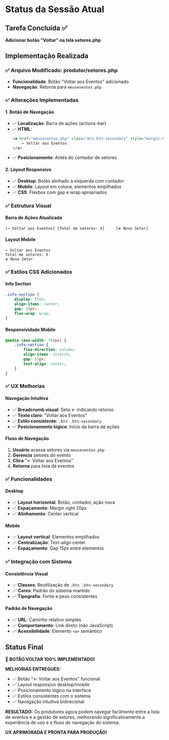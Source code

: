 # Status da Sessão Atual

## Tarefa Concluída ✅
**Adicionar botão "Voltar" na tela setores.php**

## Implementação Realizada

### ✅ **Arquivo Modificado: produtor/setores.php**
- **Funcionalidade**: Botão "Voltar aos Eventos" adicionado
- **Navegação**: Retorna para `meuseventos.php`

### ✅ **Alterações Implementadas**

#### **1. Botão de Navegação**
- ✅ **Localização**: Barra de ações (actions-bar)
- ✅ **HTML**: 
  ```html
  <a href="meuseventos.php" class="btn btn-secondary" style="margin-right: 20px;">
      ← Voltar aos Eventos
  </a>
  ```
- ✅ **Posicionamento**: Antes do contador de setores

#### **2. Layout Responsivo**
- ✅ **Desktop**: Botão alinhado à esquerda com contador
- ✅ **Mobile**: Layout em coluna, elementos empilhados
- ✅ **CSS**: Flexbox com gap e wrap apropriados

### ✅ **Estrutura Visual**

#### **Barra de Ações Atualizada**
```
[← Voltar aos Eventos] [Total de setores: X]     [➕ Novo Setor]
```

#### **Layout Mobile**
```
← Voltar aos Eventos
Total de setores: X
➕ Novo Setor
```

### ✅ **Estilos CSS Adicionados**

#### **Info Section**
```css
.info-section {
    display: flex;
    align-items: center;
    gap: 20px;
    flex-wrap: wrap;
}
```

#### **Responsividade Mobile**
```css
@media (max-width: 768px) {
    .info-section {
        flex-direction: column;
        align-items: stretch;
        gap: 15px;
        text-align: center;
    }
}
```

### ✅ **UX Melhorias**

#### **Navegação Intuitiva**
- ✅ **Breadcrumb visual**: Seta ← indicando retorno
- ✅ **Texto claro**: "Voltar aos Eventos"
- ✅ **Estilo consistente**: `.btn .btn-secondary`
- ✅ **Posicionamento lógico**: Início da barra de ações

#### **Fluxo de Navegação**
1. **Usuário** acessa setores via `meuseventos.php`
2. **Gerencia** setores do evento
3. **Clica** "← Voltar aos Eventos"
4. **Retorna** para lista de eventos

### ✅ **Funcionalidades**

#### **Desktop**
- ✅ **Layout horizontal**: Botão, contador, ação nova
- ✅ **Espaçamento**: Margin right 20px
- ✅ **Alinhamento**: Center vertical

#### **Mobile**
- ✅ **Layout vertical**: Elementos empilhados
- ✅ **Centralização**: Text-align center
- ✅ **Espaçamento**: Gap 15px entre elementos

### ✅ **Integração com Sistema**

#### **Consistência Visual**
- ✅ **Classes**: Reutilização de `.btn .btn-secondary`
- ✅ **Cores**: Padrão do sistema mantido
- ✅ **Tipografia**: Fonte e peso consistentes

#### **Padrão de Navegação**
- ✅ **URL**: Caminho relativo simples
- ✅ **Comportamento**: Link direto (não JavaScript)
- ✅ **Acessibilidade**: Elemento `<a>` semântico

## Status Final
🎯 **BOTÃO VOLTAR 100% IMPLEMENTADO!**

**MELHORIAS ENTREGUES:**
- ✅ Botão "← Voltar aos Eventos" funcional
- ✅ Layout responsivo desktop/mobile
- ✅ Posicionamento lógico na interface
- ✅ Estilos consistentes com o sistema
- ✅ Navegação intuitiva bidirecional

**RESULTADO:**
Os produtores agora podem navegar facilmente entre a lista de eventos e a gestão de setores, melhorando significativamente a experiência de uso e o fluxo de navegação do sistema.

**UX APRIMORADA E PRONTA PARA PRODUÇÃO!**
